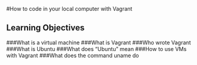 #How to code in your local computer with Vagrant
## Learning Objectives
###What is a virtual machine
###What is Vagrant
###Who wrote Vagrant
###What is Ubuntu
###What does “Ubuntu” mean
###How to use VMs with Vagrant
###What does the command uname do

